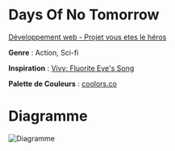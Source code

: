# Days Of No Tomorrow

[Développement web - Projet vous etes le héros](http://127.0.0.1:5500/gonzalezbarrera_joshua_vous-etes-le-heros_582-324MO/mise%20en%20forme/index.html)

**Genre** : Action, Sci-fi

**Inspiration** : [Vivy: Fluorite Eye's Song](https://myanimelist.net/anime/46095/Vivy__Fluorite_Eyes_Song)

**Palette de Couleurs** : [coolors.co](https://coolors.co/palette/1c5170-3baeef-ffffff-3e5e70-85caf2)

# Diagramme

![Diagramme](https://github.com/Jxshvfx/vous-etes-le-heros-days-of-no-tomorrow/blob/main/assets/schema_days_of_no_tomorrow.png)


